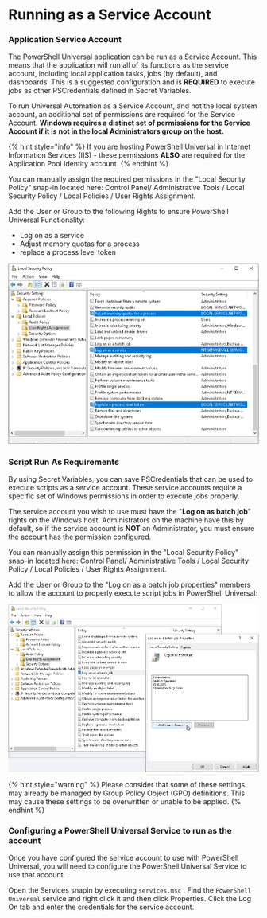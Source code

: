 # Running as a Service Account

### Application Service Account

The PowerShell Universal application can be run as a Service Account. This means that the application will run all of its functions as the service account, including local application tasks, jobs (by default), and dashboards. This is a suggested configuration and is **REQUIRED** to execute jobs as other PSCredentials defined in Secret Variables.

To run Universal Automation as a Service Account, and not the local system account, an additional set of permissions are required for the Service Account. **Windows requires a distinct set of permissions for the Service Account if it is not in the local Administrators group on the host.**

{% hint style="info" %}
If you are hosting PowerShell Universal in Internet Information Services (IIS) - these permissions **ALSO** are required for the Application Pool Identity account.
{% endhint %}

You can manually assign the required permissions in the "Local Security Policy" snap-in located here: Control Panel/ Administrative Tools / Local Security Policy / Local Policies / User Rights Assignment.&#x20;

Add the User or Group to the following Rights to ensure PowerShell Universal Functionality:

* Log on as a service
* Adjust memory quotas for a process
* replace a process level token

![Local Security Policy User Rights Assignments for Service](<../.gitbook/assets/image (25).png>)

### Script Run As Requirements

By using Secret Variables, you can save PSCredentials that can be used to execute scripts as a service account. These service accounts require a specific set of Windows permissions in order to execute jobs properly.

The service account you wish to use must have the "**Log on as batch job**" rights on the Windows host. Administrators on the machine have this by default, so if the service account is **NOT** an Administrator, you must ensure the account has the permission configured.

You can manually assign this permission in the "Local Security Policy" snap-in located here: Control Panel/ Administrative Tools / Local Security Policy / Local Policies / User Rights Assignment.&#x20;

Add the User or Group to the "Log on as a batch job properties" members to allow the account to properly execute script jobs in PowerShell Universal:

![Local Security Policy User Rights Assignments for Run As](<../.gitbook/assets/image (24).png>)

{% hint style="warning" %}
Please consider that some of these settings may already be managed by Group Policy Object (GPO) definitions. This may cause these settings to be overwritten or unable to be applied.
{% endhint %}

### Configuring a PowerShell Universal Service to run as the account

Once you have configured the service account to use with PowerShell Universal, you will need to configure the PowerShell Universal Service to use that account.&#x20;

Open the Services snapin by executing `services.msc` . Find the `PowerShell Universal` service and right click it and then click Properties. Click the Log On tab and enter the credentials for the service account.&#x20;
